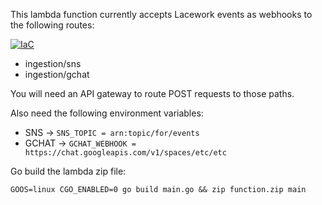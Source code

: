 This lambda function currently accepts Lacework events as webhooks to the following routes:

[![IaC](https://app.soluble.cloud/api/v1/public/badges/6cc2b689-5b56-430b-b7e7-51c5dce5f43b.svg)](https://app.soluble.cloud/repos/details/github.com/bryankmorrow/lw-event-ingestion)  
 - ingestion/sns
 - ingestion/gchat

You will need an API gateway to route POST requests to those paths.

Also need the following environment variables:
- SNS -> `SNS_TOPIC = arn:topic/for/events`
- GCHAT -> `GCHAT_WEBHOOK = https://chat.googleapis.com/v1/spaces/etc/etc`

Go build the lambda zip file:

`GOOS=linux CGO_ENABLED=0 go build main.go && zip function.zip main`